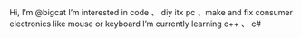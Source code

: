Hi, I’m @bigcat
I’m interested in code 、 diy itx pc 、make and fix consumer electronics like mouse or keyboard
I’m currently learning c++ 、 c# 


<!---
subigcat/subigcat is a ✨ special ✨ repository because its `README.md` (this file) appears on your GitHub profile.
You can click the Preview link to take a look at your changes.
--->
